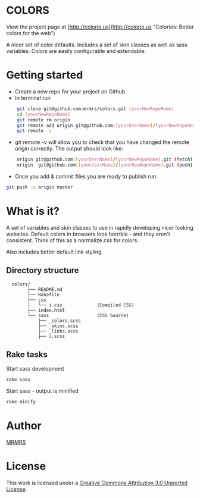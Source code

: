 # COLORS

View the project page at [http://colorio.us](http://colorio.us "Colorios: Better colors for the web")

A nicer set of color defaults. Includes a set of skin classes as well as sass variables. Colors are easily
configurable and extendable. 

# Getting started

* Create a new repo for your project on Github
* In terminal run 
```bash
    git clone git@github.com:mrmrs/colors.git [yourNewRepoName]
    cd [yourNewRepoName]
    git remote rm origin
    git remote add origin git@github.com:[yourUserName]/[yourNewRepoName].git
    git remote -v
```

* git remote -v will allow you to check that you have changed the remote origin correctly. The output should look like:
```bash
    origin git@github.com:[yourUserName]/[yourNewRepoName].git (fetch)
    origin  git@github.com:[yourUserName]/[yourNewRepoName].git (push)
```
  
* Once you add & commit files you are ready to publish run:
```bash
git push -u origin master
```

# What is it?

A set of variables and skin classes to use in rapidly developing nicer looking websites. Default colors in browsers look horrible - and they aren't consistent. 
Think of this as a normalize.css for colors.

Also includes better default link styling.

## Directory structure
```
  colors/
        ├── README.md
        ├── Rakefile
        ├── css
        │   └── i.css             (Compiled CSS)
        ├── index.html 
        └── sass                  (CSS Source)
            ├── _colors.scss
            ├── _skins.scss
            ├── _links.scss
            ├── i.scss
```

## Rake tasks

Start sass development
```bash
rake sass
```

Start sass - output is minified
```bash
rake minify
```

# Author
[MRMRS](http://mrmrs.cc "Adam Morse - Designer Developer")

# License
This work is licensed under a [Creative Commons Attribution 3.0 Unported
License](http://creativecommons.org/licenses/by/3.0/ "Creative Commons
License").
